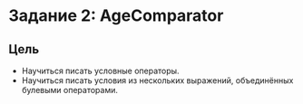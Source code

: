 # Задание 2: AgeComparator

## Цель

* Научиться писать условные операторы.
* Научиться писать условия из нескольких выражений, объединённых булевыми операторами.
